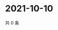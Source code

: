 # 2021-10-10

共 0 条

<!-- BEGIN WEIBO -->
<!-- 最后更新时间 Sun Oct 10 2021 10:25:11 GMT+0800 (China Standard Time) -->

<!-- END WEIBO -->
